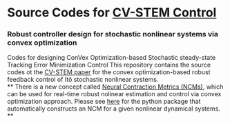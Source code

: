 # Source Codes for [CV-STEM Control](https://arxiv.org/abs/2006.04359)
### Robust controller design for stochastic nonlinear systems via convex optimization
Codes for designing ConVex Optimization-based Stochastic steady-state Tracking Error Minimization Control
This repository contains the source codes ot the [CV-STEM paper](https://arxiv.org/abs/2006.04359) for the convex optimization-based robust feedback control of Itô stochastic nonlinear systems.\
** There is a new concept called [Neural Contraction Metrics (NCMs)](https://arxiv.org/abs/2006.04361), which can be used for real-time robust nolinear estimation and control via convex optimization approach. Please see [here](https://github.com/AstroHiro/ncm) for the python package that automatically constructs an NCM for a given nonlinear dynamical systems. **
